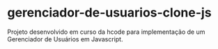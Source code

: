 # gerenciador-de-usuarios-clone-js
Projeto desenvolvido em curso da hcode para implementação de um Gerenciador de Usuários em Javascript.
